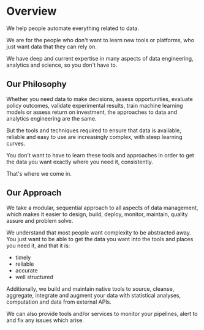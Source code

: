 # Overview
We help people automate everything related to data.  

We are for the people who don't want to learn new tools or platforms, who just want data that they can rely on. 

We have deep and current expertise in many aspects of data engineering, analytics and science, so you don't have to.

## Our Philosophy
Whether you need data to make decisions, assess opportunities, evaluate policy outcomes, validate experimental results, train machine learning models or assess return on investment, the approaches to data and analytics engineering are the same.  

But the tools and techniques required to ensure that data is available, reliable and easy to use are increasingly complex, with steep learning curves.

You don't want to have to learn these tools and approaches in order to get the data you want exactly where you need it, consistently.

That's where we come in.

## Our Approach
We take a modular, sequential approach to all aspects of data management, which makes it easier to design, build, deploy, monitor, maintain, quality assure and problem solve.

We understand that most people want complexity to be abstracted away.  You just want to be able to get the data you want into the tools and places you need it, and that it is:

* timely
* reliable
* accurate
* well structured

Additionally, we build and maintain native tools to source, cleanse, aggregate, integrate and augment your data with statistical analyses, computation and data from external APIs.
 
We can also provide tools and/or services to monitor your pipelines, alert to and fix any issues which arise.      
